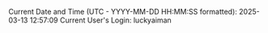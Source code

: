 Current Date and Time (UTC - YYYY-MM-DD HH:MM:SS formatted): 2025-03-13 12:57:09
Current User's Login: luckyaiman
